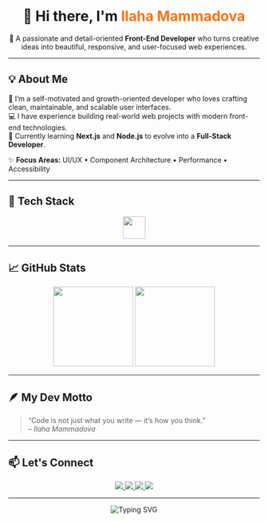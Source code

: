 <h1 align="center">👋 Hi there, I'm <span style="color:#f97316;">Ilaha Mammadova</span></h1>

<p align="center">
  🌸 A passionate and detail-oriented <strong>Front-End Developer</strong> who turns creative ideas into beautiful, responsive, and user-focused web experiences.
</p>

---

## 💡 About Me  

🚀 I’m a self-motivated and growth-oriented developer who loves crafting clean, maintainable, and scalable user interfaces.  
💻 I have experience building real-world web projects with modern front-end technologies.  
🌱 Currently learning **Next.js** and **Node.js** to evolve into a **Full-Stack Developer**.  

✨ **Focus Areas:** UI/UX • Component Architecture • Performance • Accessibility  

---

## 🧰 Tech Stack  

<p align="center">
  <img src="https://skillicons.dev/icons?i=html,css,js,ts,react,tailwind,next,nodejs,git,github,vscode&theme=light" height="45" />
</p>

---

## 📈 GitHub Stats  

<p align="center">
  <img src="https://github-readme-stats.vercel.app/api?username=mammadovailaha&show_icons=true&theme=orange&title_color=f97316&icon_color=f97316&text_color=ffffff&bg_color=0d1117" height="160" />
  <img src="https://github-readme-streak-stats.herokuapp.com/?user=mammadovailaha&theme=highcontrast&fire=f97316&ring=f97316&currStreakLabel=f97316" height="160" />
</p>

---

## 🪶 My Dev Motto  

> “Code is not just what you write — it’s how you think.”  
> <em>– Ilaha Mammadova</em>

---

## 📫 Let's Connect  

<p align="center">
  <a href="mailto:mammadovailaha03@gmail.com">
    <img src="https://img.shields.io/badge/Email-f97316?style=for-the-badge&logo=gmail&logoColor=white" />
  </a>
  <a href=" https://mammadovailahaportfolio.vercel.app/">
    <img src="https://img.shields.io/badge/Portfolio-111111?style=for-the-badge&logo=vercel&logoColor=f97316" />
  </a>
  <a href="https://www.linkedin.com/in/ilaha-mammadova-0ab538356/">
    <img src="https://img.shields.io/badge/LinkedIn-f97316?style=for-the-badge&logo=linkedin&logoColor=white" />
  </a>
  <a href="https://www.instagram.com/ilahahub">
    <img src="https://img.shields.io/badge/Instagram-f97316?style=for-the-badge&logo=instagram&logoColor=white" />
  </a>
</p>

---

<p align="center">
  <img src="https://readme-typing-svg.herokuapp.com?font=Poppins&weight=600&size=22&pause=1000&color=F97316&center=true&vCenter=true&width=480&lines=Front-End+Developer;React+Enthusiast;Lifelong+Learner;Passionate+about+Clean+UI" alt="Typing SVG" />
</p>
